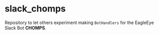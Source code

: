 # slack_chomps


Repository to let others experiment making `BotHandlers` for the EagleEye Slack Bot __CHOMPS__.



